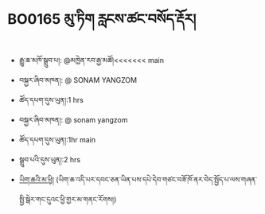 # BO0165 མུ་ཏིག རླངས་ཚང་བསོད་རྡོར།
- རྒྱུ་ཆ་མཁོ་སྒྲུབ་པ།: @མཁྱེན་རབ་རྒྱ་མཚོ།<<<<<<< main
- བསྐྱར་ཞིབ་མཁན།: @ SONAM YANGZOM
- ཚོད་དཔག་དུས་ཡུན།:1 hrs
- བསྐྱར་ཞིབ་མཁན།: @ sonam yangzom
- ཚོད་དཔག་དུས་ཡུན།:1hr main
- སྒྲུབ་པའི་དུས་ཡུན།:2 hrs
- [ཡིག་ཆའི་མ་ཕྱི།](https://github.com/MonlamAI/BO0165/releases/download/165/default.pdf)
(ཡིག་ཆ་འདི་པར་དབང་ཅན་ཡིན་པས་དཔེ་དེབ་གཙང་བཟོ་ཁོ་ནར་བེད་སྤྱོད་པ་ལས་གཞན་སྤྱི་སྒེར་གང་དུའང་ཕྱི་གྱར་མ་གནང་རོགས།)
